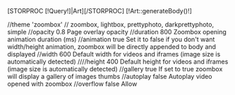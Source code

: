 <div id="detailArticle">
	[STORPROC [!Query!]|Art][/STORPROC]
	[!Art::generateBody()!]
</div>


<script type="text/javascript">
    $(document).ready(function () {
        $('a.zoombox').zoombox({
            theme : 'darkprettyphoto',
            opacity     : 0.8,
            duration    : 800,              // Animation duration
            animation   : true,             // Do we have to animate the box ?
            width       : 600,              // Default width
            height      : 400,              // Default height
            gallery     : true,             // Allow gallery thumb view
            autoplay : false                // Autoplay for video
        });
    });
</script>



//theme 	'zoombox'
// zoombox, lightbox, prettyphoto, darkprettyphoto, simple
//opacity 	0.8 	Page overlay opacity
//duration 	800 	Zoombox opening animation duration (ms)
//animation 	true 	Set it to false if you don't want width/height animation, zoombox will be directly appended to body and displayed
//width 	600 	Default width for videos and iframes (image size is automatically detected)
////height 	400 	Default height for videos and iframes (image size is automatically detected)
//gallery 	true 	If set to true zoombox will display a gallery of images thumbs
//autoplay 	false 	Autoplay video opened with zoombox
//overflow 	false 	Allow
